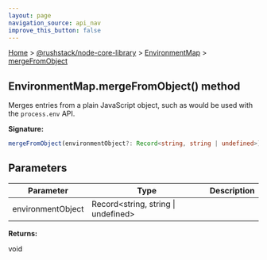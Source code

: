 ```yaml
---
layout: page
navigation_source: api_nav
improve_this_button: false
---
```



[Home](./index.md) &gt; [@rushstack/node-core-library](./node-core-library.md) &gt; [EnvironmentMap](./node-core-library.environmentmap.md) &gt; [mergeFromObject](./node-core-library.environmentmap.mergefromobject.md)

## EnvironmentMap.mergeFromObject() method

Merges entries from a plain JavaScript object, such as would be used with the `process.env` API.

<b>Signature:</b>

```typescript
mergeFromObject(environmentObject?: Record<string, string | undefined>): void;
```

## Parameters

|  Parameter | Type | Description |
|  --- | --- | --- |
|  environmentObject | Record&lt;string, string \| undefined&gt; |  |

<b>Returns:</b>

void
